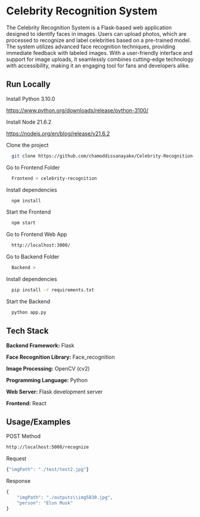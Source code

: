 
# Celebrity Recognition System


The Celebrity Recognition System is a Flask-based web application designed to identify faces in images. Users can upload photos, which are processed to recognize and label celebrities based on a pre-trained model. The system utilizes advanced face recognition techniques, providing immediate feedback with labeled images. With a user-friendly interface and support for image uploads, it seamlessly combines cutting-edge technology with accessibility, making it an engaging tool for fans and developers alike.
## Run Locally

Install Python 3.10.0


  https://www.python.org/downloads/release/python-3100/

Install Node 21.6.2


  https://nodejs.org/en/blog/release/v21.6.2


Clone the project

```bash
  git clone https://github.com/chamoddissanayake/Celebrity-Recognition-System.git
```

Go to Frontend Folder

```bash
  Frontend > celebrity-recognition
```

Install dependencies

```bash
  npm install
```

Start the Frontend

```bash
  npm start
```

Go to Frontend Web App

```bash
  http://localhost:3000/
```

Go to Backend Folder

```bash
  Backend >
```

Install dependencies

```bash
  pip install -r requirements.txt
```

Start the Backend

```bash
  python app.py
```
## Tech Stack

**Backend Framework:** Flask

**Face Recognition Library:** Face_recognition

**Image Processing:** OpenCV (cv2)

**Programming Language:** Python

**Web Server:** Flask development server

**Frontend:** React
## Usage/Examples

POST Method

```bash
http://localhost:5008/recognize
```

Request
```javascript
{"imgPath": "./test/test2.jpg"}
```
Response
```javascript
{
    "imgPath": "./outputs\\img5830.jpg",
    "person": "Elon Musk"
}
```